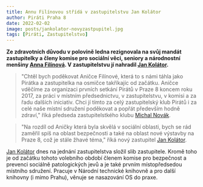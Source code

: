 ```yaml
---
title: Annu Filínovou střídá v zastupitelstvu Jan Kolátor
author: Piráti Praha 8
date: 2022-02-02
image: posts/jankolator-novyzastpupitel.jpg
tags: [Piráti, Zastupitelstvo]
---
```


**Ze zdravotních důvodu v polovině ledna rezignovala na svůj mandát zastupitelky a členy komise pro sociální věci, seniory a národnostní menšiny [Anna Filínová](https://praha8.pirati.cz/lide/anna-filinova.html). V zastupitelstvu jí nahradil [Jan Kolátor](https://praha8.pirati.cz/lide/jan-kolator.html).**

>"Chtěl bych poděkovat Aničce Filínové, která to s námi táhla jako Pirátka a zastupitelka na osmičce takříkajíc od začátku. Aničce vděčíme za organizaci prvních setkání Pirátů v Praze 8 koncem roku 2017, za práci v místním předsednictvu, v zastupitelstvu, v komisi a za řadu dalších iniciativ. Chci jí tímto za celý zastupitelský klub Pirátů i za celé naše místní sdružení poděkovat a popřát především hodně zdraví," říká předseda zastupitelstkého klubu [Michal Novák](https://praha8.pirati.cz/lide/michal-novak.html).

>"Na rozdíl od Aničky která byla skvělá v sociální oblasti, bych se rád zaměřil spíš na oblast bezpečnosti a také na oblast nové výstavby na Praze 8, což je stále žhavé téma," říká nový zastupitel [Jan Kolátor](https://praha8.pirati.cz/lide/jan-kolator.html).

[Jan Kolátor](https://praha8.pirati.cz/lide/jan-kolator.html) dnes na jednání zastupitelstva složil slib zastupitele. Kromě toho je od začátku tohoto volebního období členem komise pro bezpečnost a prevenci sociálně patologických jevů a je také prvním místopředsedou místního sdružení. Pracuje v Národní technické knihovně a pro další knihovny (i mimo Prahu), věnuje se nasazování OS do praxe.
